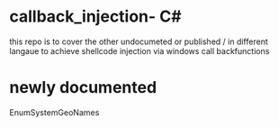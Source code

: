 # callback_injection- C#
this repo is to cover the other undocumeted or published / in different langaue to achieve shellcode injection via windows call backfunctions 


# newly documented 
EnumSystemGeoNames 
